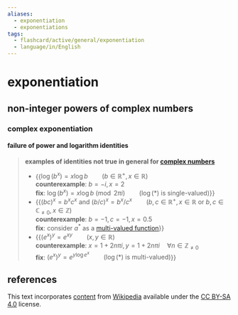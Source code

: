 ```yaml
---
aliases:
  - exponentiation
  - exponentiations
tags:
  - flashcard/active/general/exponentiation
  - language/in/English
---
```


# exponentiation

## non-integer powers of complex numbers

### complex exponentiation

#### failure of power and logarithm identities

> __examples of identities not true in general for [complex numbers](complex%20number.md)__
>
> - {{$\log\left(b^x\right) = x \log b \qquad (b \in \mathbb{R}^+, x \in \mathbb{R})$ <br/>__counterexample__: $b = -i, x = 2$ <br/>__fix__: $\log(b^x) = x \log b \pmod{2\pi i} \qquad (\log(*) \text{ is single-valued})$}}
> - {{$(bc)^x = b^x c^x \text{ and }(b / c)^x = b^x / c^x \qquad (b,c \in \mathbb{R}^+, x \in \mathbb{R} \text{ or } b,c \in \mathbb{C}_{\ne 0}, x \in \mathbb{Z})$ <br/>__counterexample__: $b = -1, c = -1, x = 0.5$ <br/>__fix__: consider $a^*$ as a [multi-valued function](multivalued%20function.md)}}
> - {{$\left(e^x\right)^y = e^{xy} \qquad (x,y \in \mathbb{R})$ <br/>__counterexample__: $x = 1 + 2n\pi i, y = 1 + 2n\pi i \quad \forall{n} \in \mathbb{Z}_{\ne 0}$ <br/>__fix__: $\left(e^x\right)^y = e^{y \log e^x} \qquad (\log(*) \text{ is multi-valued})$}} <!--SR:!2024-12-05,153,190!2024-09-13,25,190!2025-03-09,188,190-->

## references

This text incorporates [content](https://en.wikipedia.org/wiki/exponentiation) from [Wikipedia](Wikipedia.md) available under the [CC BY-SA 4.0](https://creativecommons.org/licenses/by-sa/4.0/) license.
